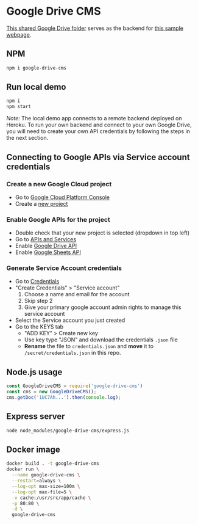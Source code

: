 # Google Drive CMS

[This shared Google Drive folder](https://drive.google.com/drive/folders/1smalxMj6mvavnxE_w7IcATZc-GVPSUd1) serves as the backend for [this sample webpage](https://google-drive-cms.herokuapp.com/).

## NPM

```sh
npm i google-drive-cms
```

## Run local demo

```sh
npm i
npm start
```

*Note:* The local demo app connects to a remote backend deployed on Heroku. To run your own backend and connect to your own Google Drive, you will need to create your own API credentials by following the steps in the next section.

## Connecting to Google APIs via Service account credentials

### Create a new Google Cloud project
- Go to [Google Cloud Platform Console](https://console.cloud.google.com/)
- Create a [new project](https://console.cloud.google.com/projectcreate)

### Enable Google APIs for the project
- Double check that your new project is selected (dropdown in top left)
- Go to [APIs and Services](https://console.cloud.google.com/apis/dashboard)
- Enable [Google Drive API](https://console.cloud.google.com/apis/library/drive.googleapis.com)
- Enable [Google Sheets API](https://console.cloud.google.com/marketplace/product/google/sheets.googleapis.com)

### Generate Service Account credentials
- Go to [Credentials](https://console.cloud.google.com/apis/credentials)
- "Create Credentials" > "Service account"
  1. Choose a name and email for the account
  2. Skip step 2
  3. Give your primary google account admin rights to manage this service account
- Select the Service account you just created
- Go to the KEYS tab
  - "ADD KEY" > Create new key
  - Use key type "JSON" and download the credentials `.json` file
  - **Rename** the file to `credentials.json` and **move** it to `/secret/credentials.json` in this repo.

## Node.js usage

```js
const GoogleDriveCMS = require('google-drive-cms')
const cms = new GoogleDriveCMS();
cms.getDoc('1UC7Ah...').then(console.log);
```

## Express server

```sh
node node_modules/google-drive-cms/express.js
```

## Docker image

```sh
docker build . -t google-drive-cms
docker run \
  --name google-drive-cms \
  --restart=always \
  --log-opt max-size=100m \
  --log-opt max-file=5 \
  -v cache:/usr/src/app/cache \
  -p 80:80 \
  -d \
  google-drive-cms
```
